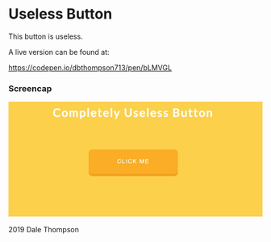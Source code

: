 # Useless Button

<p>This button is useless.</p>

<p>A live version can be found at:</p>
  <a href="https://codepen.io/dbthompson713/pen/bLMVGL">https://codepen.io/dbthompson713/pen/bLMVGL</a>

  <h3>Screencap</h3>

  <img src="img/sc-1.jpg" alt="Screencap of useless button" />

2019 Dale Thompson
